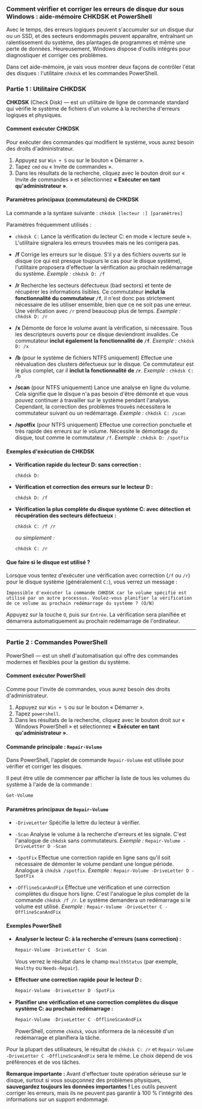 ### Comment vérifier et corriger les erreurs de disque dur sous Windows : aide-mémoire CHKDSK et PowerShell

Avec le temps, des erreurs logiques peuvent s'accumuler sur un disque dur ou un SSD, et des secteurs endommagés peuvent apparaître, entraînant un ralentissement du système, des plantages de programmes et même une perte de données. Heureusement, Windows dispose d'outils intégrés pour diagnostiquer et corriger ces problèmes.

Dans cet aide-mémoire, je vais vous montrer deux façons de contrôler l'état des disques : l'utilitaire `chkdsk` et les commandes PowerShell.

### Partie 1 : Utilitaire CHKDSK

**CHKDSK** (Check Disk) — est un utilitaire de ligne de commande standard qui vérifie le système de fichiers d'un volume à la recherche d'erreurs logiques et physiques.

#### Comment exécuter CHKDSK

Pour exécuter des commandes qui modifient le système, vous aurez besoin des droits d'administrateur.

1.  Appuyez sur `Win + S` ou sur le bouton « Démarrer ».
2.  Tapez `cmd` ou « Invite de commandes ».
3.  Dans les résultats de la recherche, cliquez avec le bouton droit sur « Invite de commandes » et sélectionnez **« Exécuter en tant qu'administrateur »**.

#### Paramètres principaux (commutateurs) de CHKDSK

La commande a la syntaxe suivante : `chkdsk [lecteur :] [paramètres]`

Paramètres fréquemment utilisés :

*   `chkdsk C:`
    Lance la vérification du lecteur C: en mode « lecture seule ». L'utilitaire signalera les erreurs trouvées mais ne les corrigera pas.

*   **/f**
    Corrige les erreurs sur le disque. S'il y a des fichiers ouverts sur le disque (ce qui est presque toujours le cas pour le disque système), l'utilitaire proposera d'effectuer la vérification au prochain redémarrage du système.
    *Exemple :* `chkdsk D: /f`

*   **/r**
    Recherche les secteurs défectueux (bad sectors) et tente de récupérer les informations lisibles. Ce commutateur **inclut la fonctionnalité du commutateur `/f`**, il n'est donc pas strictement nécessaire de les utiliser ensemble, bien que ce ne soit pas une erreur. Une vérification avec `/r` prend beaucoup plus de temps.
    *Exemple :* `chkdsk D: /r`

*   **/x**
    Démonte de force le volume avant la vérification, si nécessaire. Tous les descripteurs ouverts pour ce disque deviendront invalides. Ce commutateur **inclut également la fonctionnalité de `/f`**.
    *Exemple :* `chkdsk D: /x`

*   **/b** (pour le système de fichiers NTFS uniquement)
    Effectue une réévaluation des clusters défectueux sur le disque. Ce commutateur est le plus complet, car il **inclut la fonctionnalité de `/r`**.
    *Exemple :* `chkdsk C: /b`

*   **/scan** (pour NTFS uniquement)
    Lance une analyse en ligne du volume. Cela signifie que le disque n'a pas besoin d'être démonté et que vous pouvez continuer à travailler sur le système pendant l'analyse. Cependant, la correction des problèmes trouvés nécessitera le commutateur suivant ou un redémarrage.
    *Exemple :* `chkdsk C: /scan`

*   **/spotfix** (pour NTFS uniquement)
    Effectue une correction ponctuelle et très rapide des erreurs sur le volume. Nécessite le démontage du disque, tout comme le commutateur `/f`.
    *Exemple :* `chkdsk D: /spotfix`

#### Exemples d'exécution de CHKDSK

*   **Vérification rapide du lecteur D: sans correction :**
    ```
    chkdsk D:
    ```

*   **Vérification et correction des erreurs sur le lecteur D :**
    ```
    chkdsk D: /f
    ```

*   **Vérification la plus complète du disque système C: avec détection et récupération des secteurs défectueux :**
    ```
    chkdsk C: /f /r
    ```
    *ou simplement :*
    ```
    chkdsk C: /r
    ```

#### Que faire si le disque est utilisé ?

Lorsque vous tentez d'exécuter une vérification avec correction (`/f` ou `/r`) pour le disque système (généralement `C:`), vous verrez un message :

`Impossible d'exécuter la commande CHKDSK car le volume spécifié est utilisé par un autre processus. Voulez-vous planifier la vérification de ce volume au prochain redémarrage du système ? (O/N)`

Appuyez sur la touche `O`, puis sur `Entrée`. La vérification sera planifiée et démarrera automatiquement au prochain redémarrage de l'ordinateur.

---

### Partie 2 : Commandes PowerShell

PowerShell — est un shell d'automatisation qui offre des commandes modernes et flexibles pour la gestion du système.

#### Comment exécuter PowerShell

Comme pour l'invite de commandes, vous aurez besoin des droits d'administrateur.

1.  Appuyez sur `Win + S` ou sur le bouton « Démarrer ».
2.  Tapez `powershell`.
3.  Dans les résultats de la recherche, cliquez avec le bouton droit sur « Windows PowerShell » et sélectionnez **« Exécuter en tant qu'administrateur »**.

#### Commande principale : `Repair-Volume`

Dans PowerShell, l'applet de commande `Repair-Volume` est utilisée pour vérifier et corriger les disques.

Il peut être utile de commencer par afficher la liste de tous les volumes du système à l'aide de la commande :
```powershell
Get-Volume
```

#### Paramètres principaux de `Repair-Volume`

*   `-DriveLetter`
    Spécifie la lettre du lecteur à vérifier.

*   `-Scan`
    Analyse le volume à la recherche d'erreurs et les signale. C'est l'analogue de `chkdsk` sans commutateurs.
    *Exemple :* `Repair-Volume -DriveLetter D -Scan`

*   `-SpotFix`
    Effectue une correction rapide en ligne sans qu'il soit nécessaire de démonter le volume pendant une longue période. Analogue à `chkdsk /spotfix`.
    *Exemple :* `Repair-Volume -DriveLetter D -SpotFix`

*   `-OfflineScanAndFix`
    Effectue une vérification et une correction complètes du disque hors ligne. C'est l'analogue le plus complet de la commande `chkdsk /f /r`. Le système demandera un redémarrage si le volume est utilisé.
    *Exemple :* `Repair-Volume -DriveLetter C -OfflineScanAndFix`

#### Exemples PowerShell

*   **Analyser le lecteur C: à la recherche d'erreurs (sans correction) :**
    ```powershell
    Repair-Volume -DriveLetter C -Scan
    ```
    Vous verrez le résultat dans le champ `HealthStatus` (par exemple, `Healthy` ou `Needs-Repair`).

*   **Effectuer une correction rapide pour le lecteur D :**
    ```powershell
    Repair-Volume -DriveLetter D -SpotFix
    ```

*   **Planifier une vérification et une correction complètes du disque système C: au prochain redémarrage :**
    ```powershell
    Repair-Volume -DriveLetter C -OfflineScanAndFix
    ```
    PowerShell, comme `chkdsk`, vous informera de la nécessité d'un redémarrage et planifiera la tâche.


Pour la plupart des utilisateurs, le résultat de `chkdsk C: /r` et `Repair-Volume -DriveLetter C -OfflineScanAndFix` sera le même. Le choix dépend de vos préférences et de vos tâches.

**Remarque importante :** Avant d'effectuer toute opération sérieuse sur le disque, surtout si vous soupçonnez des problèmes physiques, **sauvegardez toujours les données importantes !** Les outils peuvent corriger les erreurs, mais ils ne peuvent pas garantir à 100 % l'intégrité des informations sur un support endommagé.
